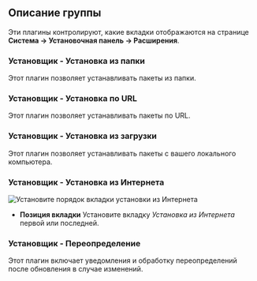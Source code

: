 <!-- Filename: Chunk4x:Extensions_Plugin_Manager_Edit_Installer_Group / Display title: Группа установщиков -->

## Описание группы

Эти плагины контролируют, какие вкладки отображаются на странице **Система → Установочная панель → Расширения**.

### Установщик - Установка из папки

Этот плагин позволяет устанавливать пакеты из папки.

### Установщик - Установка по URL

Этот плагин позволяет устанавливать пакеты по URL.

### Установщик - Установка из загрузки

Этот плагин позволяет устанавливать пакеты с вашего локального компьютера.

### Установщик - Установка из Интернета

![Установите порядок вкладки установки из Интернета](../../../en/images/plugins/plugin-group-installer-install-from-web-order.png)

- **Позиция вкладки** Установите вкладку *Установка из Интернета* первой или последней.

### Установщик - Переопределение

Этот плагин включает уведомления и обработку переопределений после обновления в случае изменений.

